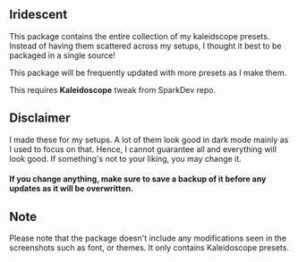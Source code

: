 Iridescent
-----------------------------------

This package contains the entire collection of my kaleidscope presets. Instead of having them scattered across my setups, I thought it best to be packaged in a single source!

This package will be frequently updated with more presets as I make them.

This requires **Kaleidoscope** tweak from SparkDev repo.

Disclaimer
----
I made these for my setups. A lot of them look good in dark mode mainly as I used to focus on that. Hence, I cannot guarantee all and everything will look good. If something's not to your liking, you may change it. 

#### If you change anything, make sure to save a backup of it before any updates as it will be overwritten.

Note
----

Please note that the package doesn't include any modifications seen in the screenshots such as font, or themes. It only contains Kaleidoscope presets.
